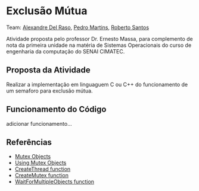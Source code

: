 # Exclusão Mútua

Team: [Alexandre Del Raso](), [Pedro Martins](https://github.com/pedromenezes49), [Roberto Santos](https://github.com/RobertoSSantos)

Atividade proposta pelo professor Dr. Ernesto Massa, para complemento de nota da primeira unidade na matéria de Sistemas Operacionais do curso de engenharia da computação do SENAI CIMATEC.

## Proposta da Atividade

Realizar a implementação em linguaguem C ou C++ do funcionamento de um semaforo para exclusão mútua.

## Funcionamento do Código

adicionar funcionamento...

## Referências

* [Mutex Objects](https://learn.microsoft.com/en-us/windows/win32/sync/mutex-objects)
* [Using Mutex Objects](https://learn.microsoft.com/en-us/windows/win32/sync/using-mutex-objects)
* [CreateThread function](https://learn.microsoft.com/en-us/windows/win32/api/processthreadsapi/nf-processthreadsapi-createthread)
* [CreateMutex function](https://learn.microsoft.com/en-us/windows/win32/api/synchapi/nf-synchapi-createmutexa)
* [WaitForMultipleObjects function](https://learn.microsoft.com/en-us/windows/win32/api/synchapi/nf-synchapi-waitformultipleobjects)